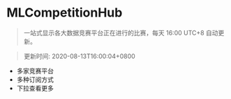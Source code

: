 # MLCompetitionHub

> 一站式显示各大数据竞赛平台正在进行的比赛，每天 16:00 UTC+8 自动更新。
  
> 更新时间: 2020-08-13T16:00:04+0800 

* 多家竞赛平台
* 多种订阅方式
* 下拉查看更多